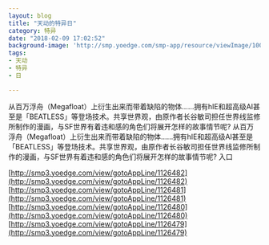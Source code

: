 ```yaml
---
layout: blog
title: "天动的特异日"
category: 特异
date: "2018-02-09 17:02:52"
background-image: 'http://smp.yoedge.com/smp-app/resource/viewImage/1002998appline.png'
tags:
- 天动
- 特异
- 日

---
```

从百万浮舟（Megafloat）上衍生出来而带着缺陷的物体……拥有hIE和超高级AI甚至是「BEATLESS」等登场技术。共享世界观，由原作者长谷敏司担任世界线监修所制作的漫画，与SF世界有着违和感的角色们将展开怎样的故事情节呢?
从百万浮舟（Megafloat）上衍生出来而带着缺陷的物体……拥有hIE和超高级AI甚至是「BEATLESS」等登场技术。共享世界观，由原作者长谷敏司担任世界线监修所制作的漫画，与SF世界有着违和感的角色们将展开怎样的故事情节呢?
入口

[http://smp3.yoedge.com/view/gotoAppLine/1126482](http://smp3.yoedge.com/view/gotoAppLine/1126482)
[http://smp3.yoedge.com/view/gotoAppLine/1126481](http://smp3.yoedge.com/view/gotoAppLine/1126481)
[http://smp3.yoedge.com/view/gotoAppLine/1126480](http://smp3.yoedge.com/view/gotoAppLine/1126480)
[http://smp3.yoedge.com/view/gotoAppLine/1126479](http://smp3.yoedge.com/view/gotoAppLine/1126479)

        
